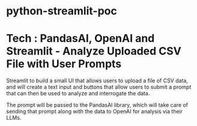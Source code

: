 # python-streamlit-poc
# Tech : PandasAI, OpenAI and Streamlit - Analyze Uploaded CSV File with User Prompts

Streamlit to build a small UI that allows users to upload a file of CSV data, and will create a text input and buttons that allow users to submit a prompt that can then be used to analyze and interrogate the data.


The prompt will be passed to the PandasAI library, which will take care of sending that prompt along with the data to OpenAI for analysis via their LLMs.


